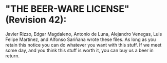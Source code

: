 # "THE BEER-WARE LICENSE" (Revision 42):

Javier Rizzo, Edgar Magdaleno, Antonio de Luna, Alejandro Venegas, Luis Felipe
Martínez, and Alfonso Sariñana wrote these files. As long as you retain this
notice you can do whatever you want with this stuff. If we meet some day, 
and you think this stuff is worth it, you can buy us a beer in return.
